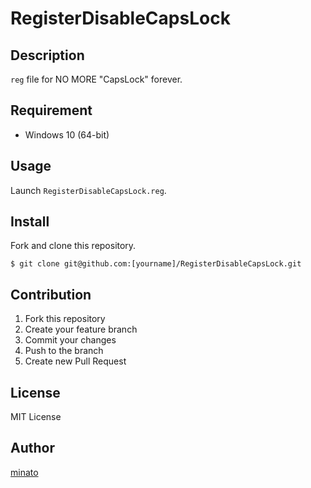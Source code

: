 # RegisterDisableCapsLock

## Description

``reg`` file for NO MORE "CapsLock" forever.

## Requirement

- Windows 10 (64-bit)

## Usage

Launch `RegisterDisableCapsLock.reg`.

## Install

Fork and clone this repository.

```
$ git clone git@github.com:[yourname]/RegisterDisableCapsLock.git
```

## Contribution

1. Fork this repository
2. Create your feature branch
3. Commit your changes
4. Push to the branch
5. Create new Pull Request

## License

MIT License

## Author

[minato](https://blog.minatoproject.com/)
